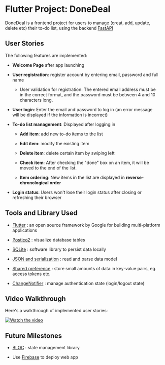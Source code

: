 # Flutter Project: DoneDeal

DoneDeal is a frontend project for users to manage (creat, add, update, delete etc) their to-do list, using the backend [FastAPI](https://github.com/jiarongs77/fastAPI-CRUD)

## User Stories

The following features are implemented:

- **Welcome Page** after app launching

- **User registration**: register account by entering email, password and full name

    - User validation for registration: The entered email address must be in the correct format, and the password must be between 4 and 10 characters long.

- **User login**: Enter the email and password to log in (an error message will be displayed if the information is incorrect)

- **To-do list management**: Displayed after logging in

    - **Add item**: add new to-do items to the list

    - **Edit item**: modify the existing item

    - **Delete item**: delete certain item by swiping left

    - **Check item**: After checking the "done" box on an item, it will be moved to the end of the list.

    - **Item ordering**: New items in the list are displayed in **reverse-chronological order**

- **Login status**: Users won't lose their login status after closing or refreshing their browser


## Tools and Library Used

- [Flutter](https://docs.flutter.dev/) : an open source framework by Google for building  multi-platform applications 

- [Postico2](https://eggerapps.at/postico2/) : visualize database tables

- [SQLite](https://docs.flutter.dev/cookbook/persistence/sqlite) : software library to persist data locally

- [JSON and serialization](https://docs.flutter.dev/data-and-backend/serialization/json) : read and parse data model

- [Shared preference](https://docs.flutter.dev/cookbook/persistence/key-value) : store small amounts of data in key-value pairs, eg. access tokens etc.

- [ChangeNotifier](https://docs.flutter.dev/data-and-backend/state-mgmt/simple#changenotifier) : manage authentication state (login/logout state)


## Video Walkthrough

Here's a walkthrough of implemented user stories:

[![Watch the video](https://img.youtube.com/vi/mFYySX9nKXY/0.jpg)](https://youtu.be/mFYySX9nKXY)

## Future Milestones

- [BLOC](https://bloclibrary.dev/architecture/) : state management library
  
- Use [Firebase](https://firebase.google.com/docs/hosting/quickstart) to deploy web app



